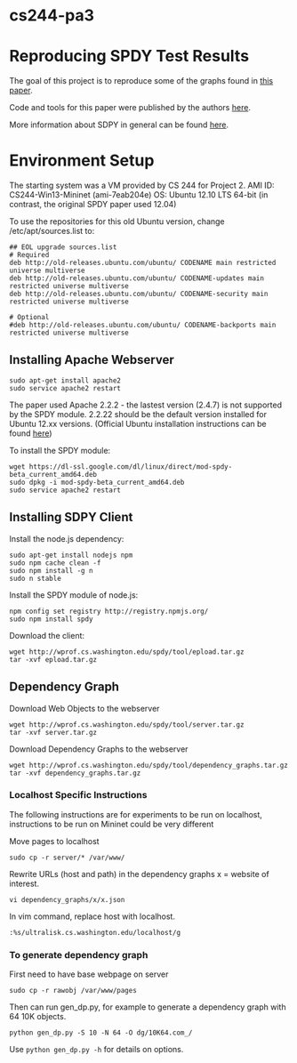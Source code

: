 # cs244-pa3
Reproducing SPDY Test Results
====================================
The goal of this project is to reproduce some of the graphs found in [this paper](https://www.usenix.org/system/files/conference/nsdi14/nsdi14-paper-wang_xiao_sophia.pdf).

Code and tools for this paper were published by the authors [here](https://www.usenix.org/system/files/conference/nsdi14/nsdi14-paper-wang_xiao_sophia.pdf).

More information about SDPY in general can be found [here](https://www.chromium.org/spdy).

Environment Setup
====================================
The starting system was a VM provided by CS 244 for Project 2.
AMI ID: CS244-Win13-Mininet (ami-7eab204e)
OS: Ubuntu 12.10 LTS 64-bit (in contrast, the original SPDY paper used 12.04)

To use the repositories for this old Ubuntu version, change /etc/apt/sources.list to:
```
## EOL upgrade sources.list
# Required
deb http://old-releases.ubuntu.com/ubuntu/ CODENAME main restricted universe multiverse
deb http://old-releases.ubuntu.com/ubuntu/ CODENAME-updates main restricted universe multiverse
deb http://old-releases.ubuntu.com/ubuntu/ CODENAME-security main restricted universe multiverse

# Optional
#deb http://old-releases.ubuntu.com/ubuntu/ CODENAME-backports main restricted universe multiverse
```

Installing Apache Webserver
-----------------------------------
```
sudo apt-get install apache2
sudo service apache2 restart
```
The paper used Apache 2.2.2 - the lastest version (2.4.7) is not supported by the SPDY module. 2.2.22 should be the default version installed for Ubuntu 12.xx versions.
(Official Ubuntu installation instructions can be found [here](https://help.ubuntu.com/community/ApacheMySQLPHP))

To install the SPDY module:
```
wget https://dl-ssl.google.com/dl/linux/direct/mod-spdy-beta_current_amd64.deb
sudo dpkg -i mod-spdy-beta_current_amd64.deb 
sudo service apache2 restart
```

Installing SDPY Client
-----------------------------------
Install the node.js dependency:
```
sudo apt-get install nodejs npm
sudo npm cache clean -f
sudo npm install -g n
sudo n stable
```

Install the SPDY module of node.js:
```
npm config set registry http://registry.npmjs.org/
sudo npm install spdy
```

Download the client:
```
wget http://wprof.cs.washington.edu/spdy/tool/epload.tar.gz
tar -xvf epload.tar.gz
```

Dependency Graph
-----------------------------------
Download Web Objects to the webserver
```
wget http://wprof.cs.washington.edu/spdy/tool/server.tar.gz
tar -xvf server.tar.gz
```

Download Dependency Graphs to the webserver
```
wget http://wprof.cs.washington.edu/spdy/tool/dependency_graphs.tar.gz
tar -xvf dependency_graphs.tar.gz
```

### Localhost Specific Instructions
The following instructions are for experiments to be run on localhost, instructions
to be run on Mininet could be very different

Move pages to localhost
```
sudo cp -r server/* /var/www/
```

Rewrite URLs (host and path) in the dependency graphs
x = website of interest.
```
vi dependency_graphs/x/x.json
```
In vim command, replace host with localhost.
```
:%s/ultralisk.cs.washington.edu/localhost/g
```

### To generate dependency graph
First need to have base webpage on server
```
sudo cp -r rawobj /var/www/pages
```
Then can run gen_dp.py, for example to generate a dependency graph with
64 10K objects.
```
python gen_dp.py -S 10 -N 64 -O dg/10K64.com_/
```
Use ``` python gen_dp.py -h ``` for details on options.
